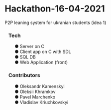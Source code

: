 # Hackathon-16-04-2021
P2P leaning system for ukranian students (idea 1)

### &ensp; <b> Tech  </b>
&ensp;&ensp;&ensp;&ensp; ● Server on C <br/>
&ensp;&ensp;&ensp;&ensp; ● Client app on C with SDL <br/>
&ensp;&ensp;&ensp;&ensp; ● SQL DB <br/>
&ensp;&ensp;&ensp;&ensp; ● Web Application (front) <br/>

### &ensp; <b> Contributors  </b>
&ensp;&ensp;&ensp;&ensp; ● Oleksandr Kamenskyi <br/>
&ensp;&ensp;&ensp;&ensp; ● Oleksii Khramkov <br/>
&ensp;&ensp;&ensp;&ensp; ● Pavel Marchenko <br/>
&ensp;&ensp;&ensp;&ensp; ● Vladislav Kriuchkovskyi <br/>
